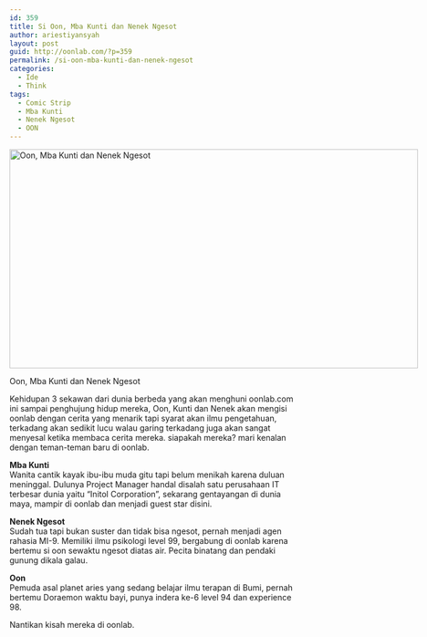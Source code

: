 ```yaml
---
id: 359
title: Si Oon, Mba Kunti dan Nenek Ngesot
author: ariestiyansyah
layout: post
guid: http://oonlab.com/?p=359
permalink: /si-oon-mba-kunti-dan-nenek-ngesot
categories:
  - Ide
  - Think
tags:
  - Comic Strip
  - Mba Kunti
  - Nenek Ngesot
  - OON
---
```

<div id="attachment_360" style="width: 726px" class="wp-caption aligncenter">
  <a href="http://oonlab.com/wp-content/uploads/2014/08/introduce.png"><img class="size-full wp-image-360" src="http://oonlab.com/wp-content/uploads/2014/08/introduce.png" alt="Oon, Mba Kunti dan Nenek Ngesot" width="716" height="384" /></a>
  
  <p class="wp-caption-text">
    Oon, Mba Kunti dan Nenek Ngesot
  </p>
</div>

Kehidupan 3 sekawan dari dunia berbeda yang akan menghuni oonlab.com ini sampai penghujung hidup mereka, Oon, Kunti dan Nenek akan mengisi oonlab dengan cerita yang menarik tapi syarat akan ilmu pengetahuan, terkadang akan sedikit lucu walau garing terkadang juga akan sangat menyesal ketika membaca cerita mereka. siapakah mereka? mari kenalan dengan teman-teman baru di oonlab.

**Mba Kunti**  
Wanita cantik kayak ibu-ibu muda gitu tapi belum menikah karena duluan meninggal. Dulunya Project Manager handal disalah satu perusahaan IT terbesar dunia yaitu &#8220;Initol Corporation&#8221;, sekarang gentayangan di dunia maya, mampir di oonlab dan menjadi guest star disini.

**Nenek Ngesot**  
Sudah tua tapi bukan suster dan tidak bisa ngesot, pernah menjadi agen rahasia MI-9. Memiliki ilmu psikologi level 99, bergabung di oonlab karena bertemu si oon sewaktu ngesot diatas air. Pecita binatang dan pendaki gunung dikala galau.

**Oon**  
Pemuda asal planet aries yang sedang belajar ilmu terapan di Bumi, pernah bertemu Doraemon waktu bayi, punya indera ke-6 level 94 dan experience 98.

Nantikan kisah mereka di oonlab.